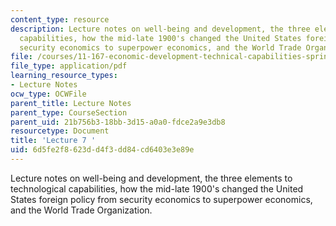 ```yaml
---
content_type: resource
description: Lecture notes on well-being and development, the three elements to technological
  capabilities, how the mid-late 1900's changed the United States foreign policy from
  security economics to superpower economics, and the World Trade Organization.
file: /courses/11-167-economic-development-technical-capabilities-spring-2004/6d5fe2f8623dd4f3dd84cd6403e3e89e_lec_7.pdf
file_type: application/pdf
learning_resource_types:
- Lecture Notes
ocw_type: OCWFile
parent_title: Lecture Notes
parent_type: CourseSection
parent_uid: 21b756b3-18bb-3d15-a0a0-fdce2a9e3db8
resourcetype: Document
title: 'Lecture 7 '
uid: 6d5fe2f8-623d-d4f3-dd84-cd6403e3e89e
---
```

Lecture notes on well-being and development, the three elements to technological capabilities, how the mid-late 1900's changed the United States foreign policy from security economics to superpower economics, and the World Trade Organization.

